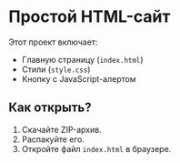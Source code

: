 # Простой HTML-сайт

Этот проект включает:
- Главную страницу (`index.html`)
- Стили (`style.css`)
- Кнопку с JavaScript-алертом

## Как открыть?
1. Скачайте ZIP-архив.
2. Распакуйте его.
3. Откройте файл `index.html` в браузере.
